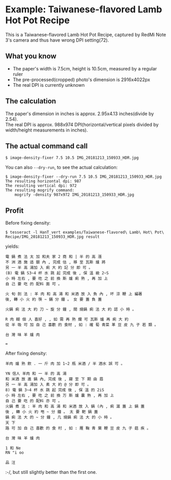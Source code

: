 # Example: Taiwanese-flavored Lamb Hot Pot Recipe
This is a Taiwanese-flavored Lamb Hot Pot Recipe, captured by RedMi Note 3's camera and thus have wrong DPI setting(72).

## What you know
* The paper's width is 7.5cm, height is 10.5cm, measured by a regular ruler
* The pre-processed(cropped) photo's dimension is 2916x4022px
* The real DPI is currently unknown

## The calculation
The paper's dimension in inches is approx. 2.95x4.13 inches(divide by 2.54).  
The real DPI is approx. 988x974 DPI(horizontal/vertical pixels divided by width/height measurements in inches).

## The actual command call

    $ image-density-fixer 7.5 10.5 IMG_20181213_150933_HDR.jpg

You can also `--dry-run`, to see the actual calculation:

    $ image-density-fixer --dry-run 7.5 10.5 IMG_20181213_150933_HDR.jpg
    The resulting horizontal dpi: 987
    The resulting vertical dpi: 972
    The resulting mogrify command:
        mogrify -density 987x972 IMG_20181213_150933_HDR.jpg

## Profit
Before fixing density:

    $ tesseract -l HanT_vert examples/Taiwanese-flavored\ Lamb\ Hot\ Pot\ Recipe/IMG_20181213_150933_HDR.jpg result

yields:

    電 鍋 煮 法 太 加 和夫 家 2 商 和 | 半 的 高 漲
    不 洲 酒 施 适 銀 內 , 完成 估 , 移 至 瓦斯 爐 將
    另 一 半 高 湯加 入 痢 大 約 記 分 即 可 。
    (B) 電 鍋 S3~4 杯 水 跳 起 完成 後 , 保 溫 級 2~S
    小 時 左右 , 要 吃 之 前 換 斯 爐 痢 熟 , 再 加 上
    自 己 要 吃 的 配料 面 可 。
    
    火 旬 剖 法 : 羊 肉 和 高 湯 和 米酒 放 入 負 內 , 坏 涼 鞭 上 編著
    後, 轉 小 火 約 筷 ~ 鋪 分 鐘 。 女 要 蓋 負 蓋
    
    火鍋 痢 法 大 約 刀 ~ 旋 分 鐘 , 間 燒鍋 痢 法 大 約 認 小 時 。
    
    R 肉 糊 佃 人 喜好 , , 如 需 再 熟 爛 可 瓦斯 爐 再 痢 大 約
    從 半 吸 可 加 自 己 喜歡 的 食材 , 如 : 確 萄 青菜 革 豆 皮 九 子 若 類 。
    
    台 灣 味 羊 爐 肉
    
    =

After fixing density:

    羊肉 爐 熟 飲 . 一 斤 肉 加 1~2 瓶 米酒 / 半 酒水 誤 可 。
    
    YN 信人 羊肉 和 一 半 的 高 湯
    和 米酒 放 進 鍋 內, 完成 後 , 寢 至 下 期 由 眉
    另 一 半 高 湯加 入 素 大 約 @ 分 即 可 。
    8) 電 鍋 3~4 杯 水 跳 起 完成 後 , 保 溫 的 2iS
    小 時 左右 , 要 吃 之 前 換 万 斯 爐 囊 熱 , 再 加 上
    自 己 要 吃 的 配料 亦 可 。
    火鍋 煮 法 : 羊 肉 和 高 湯 和 米酒 放 入 鍋 (內 , 痢 滬 蓋 上 鍋 蓋
    後 , 轉 小 火 約 甩 ~ 分 鐘 。 太 要 靶 鍋 蓋
    鍋 痢 法 大 的 ~ 分 鐘 , 几 燒鍋 痢 法 大 的 小 時 。
    天 下
    路 可 加 自 己 喜歡 的 食 村 , 如 : 雁 鞠 青 葉 鞭 豆 皮 九 子 菇 疾 。
    
    台 灣 味 羊 爐 肉
    
    1 和 Ne
    RN "i oo
    
    品 汪

 :-/, but still slightly better than the first one.
